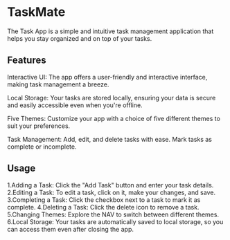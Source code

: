 # TaskMate

The Task App is a simple and intuitive task management application that helps you stay organized and on top of your tasks.
## Features

Interactive UI: The app offers a user-friendly and interactive interface, making task management a breeze.

Local Storage: Your tasks are stored locally, ensuring your data is secure and easily accessible even when you're offline.

Five Themes: Customize your app with a choice of five different themes to suit your preferences.

Task Management: Add, edit, and delete tasks with ease. Mark tasks as complete or incomplete.

## Usage
1.Adding a Task: Click the "Add Task" button and enter your task details.
2.Editing a Task: To edit a task, click on it, make your changes, and save.
3.Completing a Task: Click the checkbox next to a task to mark it as complete.
4.Deleting a Task: Click the delete icon to remove a task.
5.Changing Themes: Explore the NAV to switch between different themes.
6.Local Storage: Your tasks are automatically saved to local storage, so you can access them even after closing the app.
